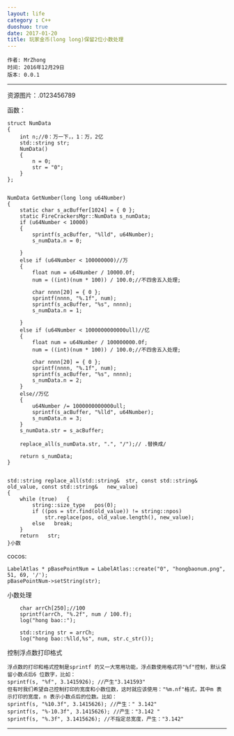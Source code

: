 ```yaml
---
layout: life
category : C++
duoshuo: true
date: 2017-01-20
title: 玩家金币(long long)保留2位小数处理
---
```


	作者: MrZhong
	时间: 2016年12月29日
	版本: 0.0.1
	
-----------

资源图片：.0123456789

函数：

	struct NumData
	{
		int n;//0：万一下，，1：万，2亿
		std::string str;
		NumData()
		{
			n = 0;
			str = "0";
		}
	};


	NumData GetNumber(long long u64Number)
	{
		static char s_acBuffer[1024] = { 0 };
		static FireCrackersMgr::NumData s_numData;
		if (u64Number < 10000)
		{
			sprintf(s_acBuffer, "%lld", u64Number);
			s_numData.n = 0;

		}
		else if (u64Number < 100000000)//万
		{
			float num = u64Number / 10000.0f;
			num = ((int)(num * 100)) / 100.0;//不四舍五入处理;

			char nnnn[20] = { 0 };
			sprintf(nnnn, "%.1f", num);
			sprintf(s_acBuffer, "%s", nnnn);
			s_numData.n = 1;

		}
		else if (u64Number < 1000000000000ull)//亿
		{
			float num = u64Number / 100000000.0f;
			num = ((int)(num * 100)) / 100.0;//不四舍五入处理;

			char nnnn[20] = { 0 };
			sprintf(nnnn, "%.1f", num);
			sprintf(s_acBuffer, "%s", nnnn);
			s_numData.n = 2;
		}
		else//万亿
		{
			u64Number /= 1000000000000ull;
			sprintf(s_acBuffer, "%lld", u64Number);
			s_numData.n = 3;
		}
		s_numData.str = s_acBuffer;

		replace_all(s_numData.str, ".", "/");// .替换成/

		return s_numData;
	}


	std::string replace_all(std::string&  str, const std::string& old_value, const std::string&   new_value)
	{
		while (true)   {
			string::size_type   pos(0);
			if ((pos = str.find(old_value)) != string::npos)
				str.replace(pos, old_value.length(), new_value);
			else   break;
		}
		return   str;
	}小数	
	


cocos:

	LabelAtlas * pBasePointNum = LabelAtlas::create("0", "hongbaonum.png", 51, 69, '/');
	pBasePointNum->setString(str);
	
	
小数处理

		char arrCh[250];//100
		sprintf(arrCh, "%.2f", num / 100.f);
		log("hong bao::");

		std::string str = arrCh;
		log("hong bao::%lld,%s", num, str.c_str());	
		

控制浮点数打印格式

	浮点数的打印和格式控制是sprintf 的又一大常用功能，浮点数使用格式符"%f"控制，默认保
	留小数点后6 位数字，比如：
	sprintf(s, "%f", 3.1415926); //产生"3.141593"
	但有时我们希望自己控制打印的宽度和小数位数，这时就应该使用："%m.nf"格式，其中m 表
	示打印的宽度，n 表示小数点后的位数。比如：
	sprintf(s, "%10.3f", 3.1415626); //产生：" 3.142"
	sprintf(s, "%-10.3f", 3.1415626); //产生："3.142 "
	sprintf(s, "%.3f", 3.1415626); //不指定总宽度，产生："3.142"

-----------

